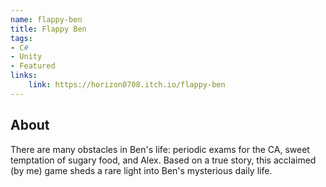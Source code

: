 ```yaml
---
name: flappy-ben
title: Flappy Ben
tags: 
- C#
- Unity
- Featured
links:
    link: https://horizon0708.itch.io/flappy-ben
---
```

## About
There are many obstacles in Ben's life: periodic exams for the CA, sweet temptation of sugary food, and Alex. Based on a true story, this acclaimed (by me) game sheds a rare light into Ben's mysterious daily life. 

